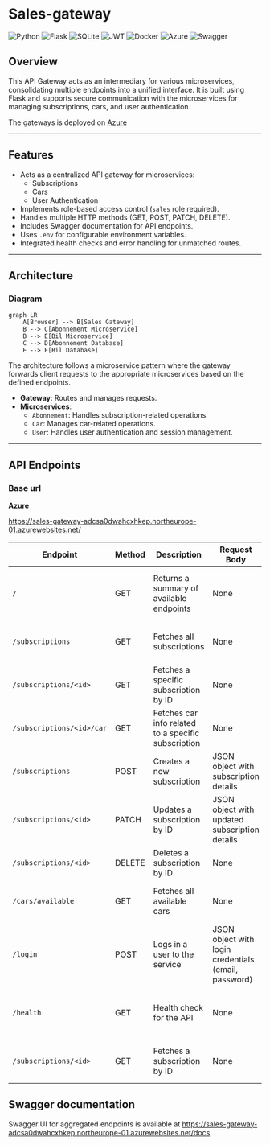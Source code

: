 # Sales-gateway

![Python](https://img.shields.io/badge/python-3670A0?style=for-the-badge&logo=python&logoColor=ffdd54)
![Flask](https://img.shields.io/badge/flask-%23000.svg?style=for-the-badge&logo=flask&logoColor=white)
![SQLite](https://img.shields.io/badge/sqlite-%2307405e.svg?style=for-the-badge&logo=sqlite&logoColor=white)
![JWT](https://img.shields.io/badge/JWT-black?style=for-the-badge&logo=JSON%20web%20tokens)
![Docker](https://img.shields.io/badge/docker-%230db7ed.svg?style=for-the-badge&logo=docker&logoColor=white)
![Azure](https://img.shields.io/badge/azure-%230072C6.svg?style=for-the-badge&logo=microsoftazure&logoColor=white)
![Swagger](https://img.shields.io/badge/-Swagger-%23Clojure?style=for-the-badge&logo=swagger&logoColor=white)


## Overview
This API Gateway acts as an intermediary for various microservices, consolidating multiple endpoints into a unified interface. It is built using Flask and supports secure communication with the microservices for managing subscriptions, cars, and user authentication. 

The gateways is deployed on [Azure](https://sales-gateway-adcsa0dwahcxhkep.northeurope-01.azurewebsites.net/)

---

## Features
- Acts as a centralized API gateway for microservices:
  - Subscriptions
  - Cars
  - User Authentication
- Implements role-based access control (`sales` role required).
- Handles multiple HTTP methods (GET, POST, PATCH, DELETE).
- Includes Swagger documentation for API endpoints.
- Uses `.env` for configurable environment variables.
- Integrated health checks and error handling for unmatched routes.

---

## Architecture
### Diagram

```mermaid
graph LR
    A[Browser] --> B[Sales Gateway]
    B --> C[Abonnement Microservice]
    B --> E[Bil Microservice]
    C --> D[Abonnement Database]
    E --> F[Bil Database]
```
    
The architecture follows a microservice pattern where the gateway forwards client requests to the appropriate microservices based on the defined endpoints.

- **Gateway**: Routes and manages requests.
- **Microservices**:
  - `Abonnement`: Handles subscription-related operations.
  - `Car`: Manages car-related operations.
  - `User`: Handles user authentication and session management.

---

## API Endpoints

### Base url

**Azure**

https://sales-gateway-adcsa0dwahcxhkep.northeurope-01.azurewebsites.net/

| **Endpoint**                | **Method** | **Description**                                      | **Request Body**                                                                 | **Response**                                                                                         | **Status Codes**           | **Authentication**      |
|-----------------------------|------------|------------------------------------------------------|----------------------------------------------------------------------------------|-----------------------------------------------------------------------------------------------------|----------------------------|-------------------------|
| `/`                         | GET        | Returns a summary of available endpoints             | None                                                                             | JSON with message and list of available endpoints                                                    | 200 OK                     | None                    |
| `/subscriptions`             | GET        | Fetches all subscriptions                           | None                                                                             | JSON array with subscription data                                                                   | 200 OK                     | Sales role required     |
| `/subscriptions/<id>`        | GET        | Fetches a specific subscription by ID                | None                                                                             | JSON object with subscription data                                                                   | 200 OK, 404 Not Found      | Sales role required     |
| `/subscriptions/<id>/car`    | GET        | Fetches car info related to a specific subscription  | None                                                                             | JSON object with car info                                                                            | 200 OK, 404 Not Found      | Sales role required     |
| `/subscriptions`             | POST       | Creates a new subscription                          | JSON object with subscription details                                            | JSON object with created subscription data                                                          | 201 Created                | Sales role required     |
| `/subscriptions/<id>`        | PATCH      | Updates a subscription by ID                        | JSON object with updated subscription details                                    | JSON object with updated subscription data                                                          | 200 OK, 404 Not Found      | Sales role required     |
| `/subscriptions/<id>`        | DELETE     | Deletes a subscription by ID                        | None                                                                             | JSON object with success message                                                                    | 200 OK, 404 Not Found      | Sales role required     |
| `/cars/available`            | GET        | Fetches all available cars                          | None                                                                             | JSON array with available cars                                                                      | 200 OK                     | Sales role required     |
| `/login`                     | POST       | Logs in a user to the service                       | JSON object with login credentials (email, password)                             | JSON object with user data and authorization token (cookie)                                          | 200 OK, 401 Unauthorized   | None                    |
| `/health`                    | GET        | Health check for the API                            | None                                                                             | JSON object with health status ({"status": "healthy"})                                               | 200 OK                     | None                    |
| `/subscriptions/<id>`        | GET        | Fetches a subscription by ID                        | None                                                                             | JSON object with subscription data                                                                   | 200 OK, 404 Not Found      | Sales role required     |


## Swagger documentation

Swagger UI for aggregated endpoints is available at https://sales-gateway-adcsa0dwahcxhkep.northeurope-01.azurewebsites.net/docs


